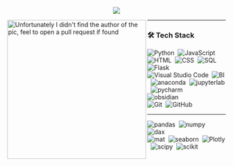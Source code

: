 <!-- Typing SVG by DenverCoder1 - https://github.com/DenverCoder1/readme-typing-svg -->
<p align="center">
  <a href="https://github.com/DenverCoder1/readme-typing-svg"><img src="https://readme-typing-svg.herokuapp.com?lines=Computer+Science+Student;Data+Science;AI%20|%20ML%20Enthusiastic;Always%20learning%20new%20things&center=true&width=380&height=45"></a>
</p>

<img align="left" src="https://i.imgur.com/sh6XuKu.jpg" alt="Unfortunately I didn't find the author of the pic, feel to open a pull request if found" width="320" />
<hr>


### 🛠 Tech Stack

![Python](https://img.shields.io/badge/-Python-05122A?style=flat&logo=python)&nbsp;
![JavaScript](https://img.shields.io/badge/-JavaScript-05122A?style=flat&logo=javascript)&nbsp;
![HTML](https://img.shields.io/badge/-HTML-05122A?style=flat&logo=HTML5)&nbsp;
![CSS](https://img.shields.io/badge/-CSS-05122A?style=flat&logo=CSS3&logoColor=1572B6)&nbsp;
![SQL](https://img.shields.io/badge/-SQL%20-05122A?style=flat&logo=mysql&logoColor=007ACC)&nbsp;
![Flask](https://img.shields.io/badge/-Flask-05122A?style=flat&logo=flask)&nbsp;\
![Visual Studio Code](https://img.shields.io/badge/-Visual%20Studio%20Code-05122A?style=flat&logo=visual-studio-code&logoColor=007ACC)&nbsp;
![BI](https://img.shields.io/badge/-Power%20BI-05122A?style=flat&logo=powerbi&logoColor=1572B6)&nbsp;
![anaconda](https://img.shields.io/badge/-Anaconda%20-05122A?style=flat&logo=anaconda&logoColor=007ACC)&nbsp;
![jupyterlab](https://img.shields.io/badge/-Jupyter%20Lab-05122A?style=flat&logo=jupyter&logoColor=007ACC)&nbsp;
![pycharm](https://img.shields.io/badge/-Pycharm%20-05122A?style=flat&logo=pycharm&logoColor=007ACC)&nbsp;\
![obsidian](https://img.shields.io/badge/-Obsidian%20-05122A?style=flat&logo=obsidian&logoColor=1572B6)&nbsp;\
![Git](https://img.shields.io/badge/-Git-05122A?style=flat&logo=git)&nbsp;
![GitHub](https://img.shields.io/badge/-GitHub-05122A?style=flat&logo=github)&nbsp;

---

![pandas](https://img.shields.io/badge/-Pandas-05122A?style=flat&logo=pandas&logoColor=007ACC)&nbsp;
![numpy](https://img.shields.io/badge/-Numpy-05122A?style=flat&logo=numpy&logoColor=007ACC)&nbsp;
![dax](https://img.shields.io/badge/-DAX-05122A?style=flat&logo=powerbi&logoColor=007ACC)&nbsp;\
![mat](https://img.shields.io/badge/-MatplotLib%20-729cff?style=flat&logo=python&logoColor=1c1b27)&nbsp;
![seaborn](https://img.shields.io/badge/-Seaborn%20-729cff?style=flat&logo=python&logoColor=1c1b27)&nbsp;
![Plotly](https://img.shields.io/badge/-Plotly%20-729cff?style=flat&logo=plotly&logoColor=1c1b27)&nbsp;
![scipy](https://img.shields.io/badge/-Scipy%20-05122A?style=flat&logo=scipy&logoColor=1572B6)&nbsp;
![scikit](https://img.shields.io/badge/-Scikit%20Learn-05122A?style=flat&logo=scikitlearn&logoColor=1572B6)&nbsp;





